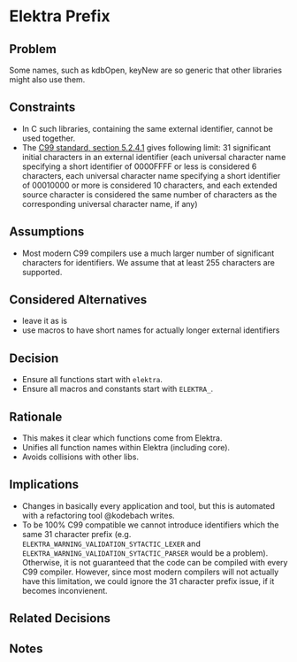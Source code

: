 # Elektra Prefix

## Problem

Some names, such as kdbOpen, keyNew are so generic that other libraries might also use them.

## Constraints

- In C such libraries, containing the same external identifier, cannot be used together.
- The [C99 standard, section 5.2.4.1](http://www.open-std.org/jtc1/sc22/wg14/) gives following limit:
  31 significant initial characters in an external identifier (each universal character name specifying a short identifier of 0000FFFF or less is considered 6 characters, each universal character name specifying a short identifier of 00010000 or more is considered 10 characters, and each extended source character is considered the same number of characters as the corresponding universal character name, if any)

## Assumptions

- Most modern C99 compilers use a much larger number of significant characters for identifiers.
  We assume that at least 255 characters are supported.

## Considered Alternatives

- leave it as is
- use macros to have short names for actually longer external identifiers

## Decision

- Ensure all functions start with `elektra`.
- Ensure all macros and constants start with `ELEKTRA_`.

## Rationale

- This makes it clear which functions come from Elektra.
- Unifies all function names within Elektra (including core).
- Avoids collisions with other libs.

## Implications

- Changes in basically every application and tool, but this is automated
  with a refactoring tool @kodebach writes.
- To be 100% C99 compatible we cannot introduce identifiers which the same 31 character prefix (e.g. `ELEKTRA_WARNING_VALIDATION_SYTACTIC_LEXER` and `ELEKTRA_WARNING_VALIDATION_SYTACTIC_PARSER` would be a problem).
  Otherwise, it is not guaranteed that the code can be compiled with every C99 compiler.
  However, since most modern compilers will not actually have this limitation, we could ignore the 31 character prefix issue, if it becomes inconvienent.

## Related Decisions

## Notes
